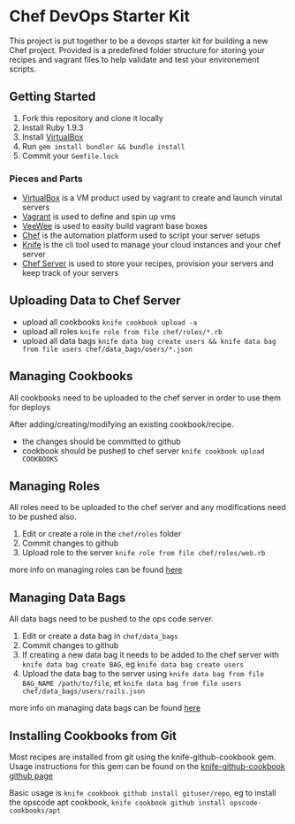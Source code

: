 Chef DevOps Starter Kit
=======================

This project is put together to be a devops starter kit for building a new
Chef project. Provided is a predefined folder structure for storing your 
recipes and vagrant files to help validate and test your environement
scripts.

Getting Started
---------------

1. Fork this repository and clone it locally
1. Install Ruby 1.9.3
1. Install [VirtualBox][virtualbox]
1. Run ```gem install bundler && bundle install```
1. Commit your ```Gemfile.lock```

### Pieces and Parts

* [VirtualBox][virtualbox] is a VM product used by vagrant to create and launch virutal servers
* [Vagrant][vagrant] is used to define and spin up vms
* [VeeWee][veewee] is used to easity build vagrant base boxes
* [Chef][chef] is the automation platform used to script your server setups
* [Knife][knife] is the cli tool used to manage your cloud instances and your chef server
* [Chef Server][chefserver] is used to store your recipes, provision your servers and keep track of your servers

Uploading Data to Chef Server
-----------------------------

* upload all cookbooks ```knife cookbook upload -a```
* upload all roles ```knife role from file chef/roles/*.rb```
* upload all data bags ```knife data bag create users && knife data bag from file users chef/data_bags/users/*.json```


Managing Cookbooks
------------------

All cookbooks need to be uploaded to the chef server in order to use them for deploys

After adding/creating/modifying an existing cookbook/recipe.

* the changes should be committed to github
* cookbook should be pushed to chef server ```knife cookbook upload COOKBOOKS```


Managing Roles
--------------

All roles need to be uploaded to the chef server and any modifications need to be pushed also.

1. Edit or create a role in the ```chef/roles``` folder
1. Commit changes to github
1. Upload role to the server ```knife role from file chef/roles/web.rb```

more info on managing roles can be found [here](http://wiki.opscode.com/display/chef/Managing+Roles+With+Knife)

Managing Data Bags
------------------

All data bags need to be pushed to the ops code server. 

1. Edit or create a data bag in ```chef/data_bags```
1. Commit changes to github
1. If creating a new data bag it needs to be added to the chef server with ```knife data bag create BAG```, eg ```knife data bag create users```
1. Upload the data bag to the server using ```knife data bag from file BAG_NAME /path/to/file```, et ```knife data bag from file users chef/data_bags/users/rails.json```

more info on managing data bags can be found [here](http://wiki.opscode.com/display/chef/Managing+Data+Bags+With+Knife)

Installing Cookbooks from Git
-----------------------------

Most recipes are installed from git using the knife-github-cookbook gem. Usage instructions for this gem can be found on the 
[knife-github-cookbook github page](https://github.com/websterclay/knife-github-cookbooks#usage)

Basic usage is ```knife cookbook github install gituser/repo```, eg to install the opscode apt cookbook, ```knife cookbook github install opscode-cookbooks/apt```



[virtualbox]: https://www.virtualbox.org/ "VirtualBox"
[vagrant]: http://www.vagrantup.com/ "Vagrant"
[veewee]: https://github.com/jedi4ever/veewee "VeeWee"
[chef]: http://www.opscode.com/chef/ "Chef"
[knife]: http://docs.opscode.com/knife.html "Knife"
[chefserver]: http://docs.opscode.com/chef_overview_server.html "Chef Server"
